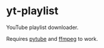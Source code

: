 # yt-playlist
YouTube playlist downloader.

Requires [pytube](https://github.com/nficano/pytube) and [ffmpeg](https://www.ffmpeg.org/) to work.
